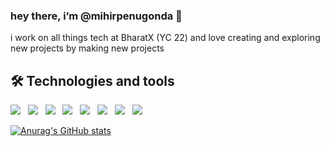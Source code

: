 ### hey there, i’m @mihirpenugonda 👋

i work on all things tech at BharatX (YC 22) and love creating and exploring new projects by making new projects

## 🛠 Technologies and tools

<img src="https://img.shields.io/badge/Kotlin-0095D5?&style=for-the-badge&logo=kotlin&logoColor=white" />
&nbsp;
<img src="https://img.shields.io/badge/JavaScript-323330?style=for-the-badge&logo=javascript&logoColor=F7DF1E" />
&nbsp;
<img src="https://img.shields.io/badge/HTML5-E34F26?style=for-the-badge&logo=html5&logoColor=white" />
&nbsp;
<img src="https://img.shields.io/badge/TypeScript-007ACC?style=for-the-badge&logo=typescript&logoColor=white" />
&nbsp;
<img src="https://img.shields.io/badge/React-20232A?style=for-the-badge&logo=react&logoColor=61DAFB" />
&nbsp;
<img src="https://img.shields.io/badge/Tailwind_CSS-38B2AC?style=for-the-badge&logo=tailwind-css&logoColor=white" />
&nbsp;
<img src="https://img.shields.io/badge/Express.js-000000?style=for-the-badge&logo=express&logoColor=white" />
&nbsp;
<img src="https://img.shields.io/badge/MongoDB-4EA94B?style=for-the-badge&logo=mongodb&logoColor=white" />
&nbsp;

[![Anurag's GitHub stats](https://github-readme-stats.vercel.app/api?username=mihirpenugonda&show_icons=true&theme=gotham)](https://github.com/anuraghazra/github-readme-stats)

<!---
- 📫 How to reach me ...


mihirpenugonda/mihirpenugonda is a ✨ special ✨ repository because its `README.md` (this file) appears on your GitHub profile.
You can click the Preview link to take a look at your changes.
--->
